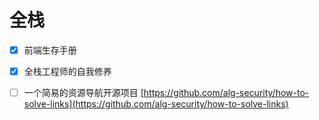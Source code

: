 # 全栈

* [x] 前端生存手册
* [x] 全栈工程师的自我修养
* [ ] 一个简易的资源导航开源项目  [https://github.com/alg-security/how-to-solve-links](https://github.com/alg-security/how-to-solve-links)



